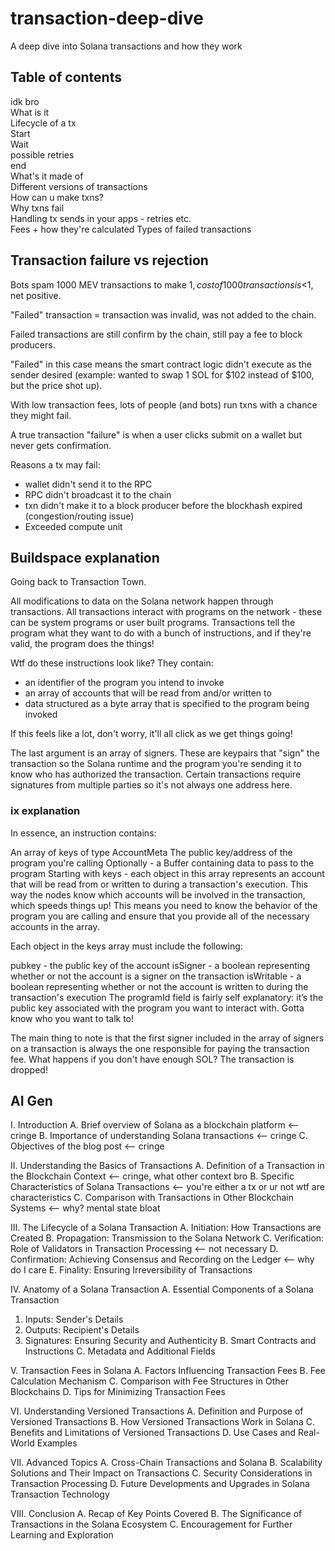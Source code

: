 # transaction-deep-dive
A deep dive into Solana transactions and how they work

## Table of contents
idk bro  
What is it  
Lifecycle of a tx  
  Start  
  Wait  
  possible retries  
  end  
What's it made of  
Different versions of transactions  
How can u make txns?  
Why txns fail  
Handling tx sends in your apps - retries etc.  
Fees + how they're calculated
Types of failed transactions  

## Transaction failure vs rejection 
Bots spam 1000 MEV transactions to make $1, cost of 1000 transactions is <$1, net positive.

"Failed" transaction = transaction was invalid, was not added to the chain.

Failed transactions are still confirm by the chain, still pay a fee to block producers. 

"Failed" in this case means the smart contract logic didn't execute as the sender desired (example: wanted to swap 1 SOL for $102 instead of $100, but the price shot up). 

With low transaction fees, lots of people (and bots) run txns with a chance they might fail. 

A true transaction "failure" is when a user clicks submit on a wallet but never gets confirmation. 

Reasons a tx may fail:
- wallet didn't send it to the RPC
- RPC didn't broadcast it to the chain
- txn didn't make it to a block producer before the blockhash expired (congestion/routing issue)
- Exceeded compute unit

## Buildspace explanation
Going back to Transaction Town.

All modifications to data on the Solana network happen through transactions. All transactions interact with programs on the network - these can be system programs or user built programs. Transactions tell the program what they want to do with a bunch of instructions, and if they're valid, the program does the things!

Wtf do these instructions look like? They contain:

- an identifier of the program you intend to invoke
- an array of accounts that will be read from and/or written to
- data structured as a byte array that is specified to the program being invoked

If this feels like a lot, don't worry, it'll all click as we get things going!

The last argument is an array of signers. These are keypairs that "sign" the transaction so the Solana runtime and the program you're sending it to know who has authorized the transaction. Certain transactions require signatures from multiple parties so it's not always one address here.


### ix explanation
In essence, an instruction contains:

An array of keys of type AccountMeta
The public key/address of the program you're calling
Optionally - a Buffer containing data to pass to the program
Starting with keys - each object in this array represents an account that will be read from or written to during a transaction's execution. This way the nodes know which accounts will be involved in the transaction, which speeds things up! This means you need to know the behavior of the program you are calling and ensure that you provide all of the necessary accounts in the array.

Each object in the keys array must include the following:

pubkey - the public key of the account
isSigner - a boolean representing whether or not the account is a signer on the transaction
isWritable - a boolean representing whether or not the account is written to during the transaction's execution
The programId field is fairly self explanatory: it’s the public key associated with the program you want to interact with. Gotta know who you want to talk to!

The main thing to note is that the first signer included in the array of signers on a transaction is always the one responsible for paying the transaction fee. What happens if you don't have enough SOL? The transaction is dropped!


## AI Gen
I. Introduction
A. Brief overview of Solana as a blockchain platform <-- cringe
B. Importance of understanding Solana transactions <-- cringe
C. Objectives of the blog post <-- cringe

II. Understanding the Basics of Transactions
A. Definition of a Transaction in the Blockchain Context <-- cringe, what other context bro
B. Specific Characteristics of Solana Transactions <-- you're either a tx or ur not wtf are characteristics
C. Comparison with Transactions in Other Blockchain Systems <-- why? mental state bloat

III. The Lifecycle of a Solana Transaction
A. Initiation: How Transactions are Created
B. Propagation: Transmission to the Solana Network
C. Verification: Role of Validators in Transaction Processing <-- not necessary
D. Confirmation: Achieving Consensus and Recording on the Ledger <-- why do I care
E. Finality: Ensuring Irreversibility of Transactions

IV. Anatomy of a Solana Transaction
A. Essential Components of a Solana Transaction
1. Inputs: Sender's Details
2. Outputs: Recipient's Details
3. Signatures: Ensuring Security and Authenticity
B. Smart Contracts and Instructions
C. Metadata and Additional Fields

V. Transaction Fees in Solana
A. Factors Influencing Transaction Fees
B. Fee Calculation Mechanism
C. Comparison with Fee Structures in Other Blockchains
D. Tips for Minimizing Transaction Fees

VI. Understanding Versioned Transactions
A. Definition and Purpose of Versioned Transactions
B. How Versioned Transactions Work in Solana
C. Benefits and Limitations of Versioned Transactions
D. Use Cases and Real-World Examples

VII. Advanced Topics
A. Cross-Chain Transactions and Solana
B. Scalability Solutions and Their Impact on Transactions
C. Security Considerations in Transaction Processing
D. Future Developments and Upgrades in Solana Transaction Technology

VIII. Conclusion
A. Recap of Key Points Covered
B. The Significance of Transactions in the Solana Ecosystem
C. Encouragement for Further Learning and Exploration